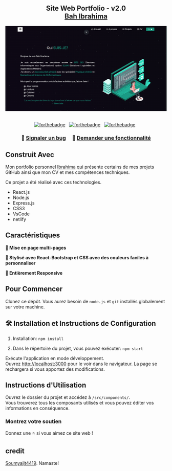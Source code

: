 <h2 align="center">
  Site Web Portfolio - v2.0<br/>
  <a href="https://ibrahima-bah.netlify.app/" target="_blank">Bah Ibrahima</a>
</h2>
<div align="center">
  <img alt="Démo" src="https://github.com/bahEzope224/portfolio/blob/main/build/static/media/page%20d'accueil.png" />
</div>

<br/>

<center align="center">

[![forthebadge](https://forthebadge.com/images/badges/built-with-love.svg)](https://forthebadge.com) &nbsp;
[![forthebadge](https://forthebadge.com/images/badges/made-with-javascript.svg)](https://forthebadge.com) &nbsp;
[![forthebadge](https://forthebadge.com/images/badges/open-source.svg)](https://forthebadge.com) &nbsp;
</center>

<h3 align="center">
    🔹
    <a href="https://github.com/bahEzope224/portfolio/issues">Signaler un bug</a> &nbsp; &nbsp;
    🔹
    <a href="https://github.com/bahEzope224/portfolio/issues">Demander une fonctionnalité</a>
</h3>

## Construit Avec

Mon portfolio personnel <a href="#" target="_blank">Ibrahima</a> qui présente certains de mes projets GitHub ainsi que mon CV et mes compétences techniques.<br/>

Ce projet a été réalisé avec ces technologies.

- React.js
- Node.js
- Express.js
- CSS3
- VsCode
- netlify

## Caractéristiques

**📖 Mise en page multi-pages**

**🎨 Stylisé avec React-Bootstrap et CSS avec des couleurs faciles à personnaliser**

**📱 Entièrement Responsive**

## Pour Commencer

Clonez ce dépôt. Vous aurez besoin de `node.js` et `git` installés globalement sur votre machine.

## 🛠 Installation et Instructions de Configuration

1. Installation: `npm install`

2. Dans le répertoire du projet, vous pouvez exécuter: `npm start`

Exécute l'application en mode développement.\
Ouvrez [http://localhost:3000](http://localhost:3000) pour le voir dans le navigateur.
La page se rechargera si vous apportez des modifications.

## Instructions d'Utilisation

Ouvrez le dossier du projet et accédez à `/src/components/`. <br/>
Vous trouverez tous les composants utilisés et vous pouvez éditer vos informations en conséquence.

### Montrez votre soutien

Donnez une ⭐ si vous aimez ce site web !

## credit
 [Soumyajit4419](https://github.com/soumyajit4419/Portfolio). Namaste!
